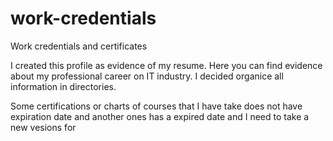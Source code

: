 # work-credentials
Work credentials and certificates


I created this profile as evidence of my resume. 
Here you can find evidence about my professional career on IT industry.
I decided organice all information in directories.

Some certifications or charts of courses that I have take does not have expiration date and another ones has a expired date and I need to take a new vesions for 


